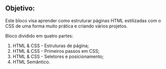 ## Objetivo:

<p> Este bloco visa aprender como estruturar páginas HTML estilizadas com o CSS de uma forma muito prática e criando vários projetos.</p>

<p>Bloco dividido em quatro partes:</p>

<ol>
  <li>HTML & CSS - Estruturas de página;</li>
  <li>HTML & CSS - Primeiros passos em CSS;</li>
  <li>HTML & CSS - Seletores e posicionamento;</li>
  <li>HTML Semântico.</li>
</ol>

